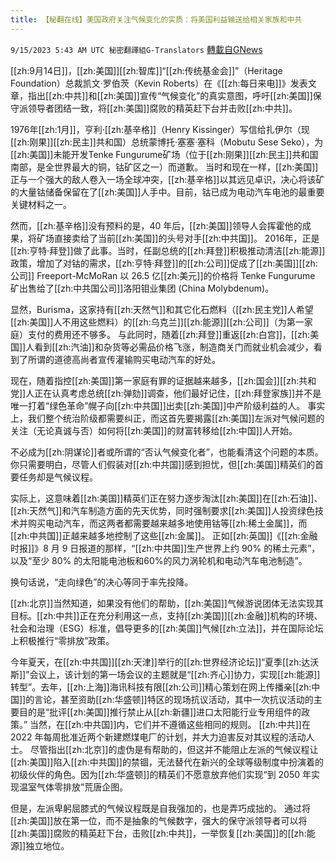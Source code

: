 ```yaml
---
title: 【秘翻在线】美国政府关注气候变化的实质：将美国利益输送给相关家族和中共
---
```

`9/15/2023 5:43 AM UTC 秘密翻譯組G-Translators` [轉載自GNews](https://gnews.org/articles/1693579)

[[zh:9月14日]]，[[zh:美国]][[zh:智库]]“[[zh:传统基金会]]”（Heritage Foundation）总裁凯文·罗伯茨（Kevin Roberts）在《[[zh:每日来电]]》发表文章，指出[[zh:中共]]和[[zh:美国]]宣传“气候变化”的真实意图，呼吁[[zh:美国]]保守派领导者团结一致，将[[zh:美国]]腐败的精英赶下台并击败[[zh:中共]]。

1976年[[zh:1月]]，亨利·[[zh:基辛格]]（Henry Kissinger）写信给扎伊尔（现[[zh:刚果]][[zh:民主]]共和国）总统蒙博托·塞塞·塞科（Mobutu Sese Seko），为[[zh:美国]]未能开发Tenke Fungurume矿场（位于[[zh:刚果]][[zh:民主]]共和国南部，是全世界最大的铜，钴矿区之一）而道歉。 当时和现在一样，[[zh:美国]]正与一个强大的敌人卷入一场全球冲突，[[zh:基辛格]]以其远见卓识，决心将该矿的大量钴储备保留在了[[zh:美国]]人手中。目前，钴已成为电动汽车电池的最重要关键材料之一。

然而，[[zh:基辛格]]没有预料的是，40 年后，[[zh:美国]]领导人会挥霍他的成果，将矿场直接卖给了当前[[zh:美国]]的头号对手[[zh:中共国]]。 2016年，正是[[zh:亨特·拜登]]做了此事。当时，任副总统的[[zh:拜登]]积极推动清洁[[zh:能源]]政策，增加了对钴的需求，[[zh:亨特·拜登]]的[[zh:公司]]促成了[[zh:美国]][[zh:公司]] Freeport-McMoRan 以 26.5 亿[[zh:美元]]的价格将 Tenke Fungurume 矿出售给了[[zh:中共国公司]]洛阳钼业集团 (China Molybdenum)。

显然，Burisma，这家持有[[zh:天然气]]和其它化石燃料（[[zh:民主党]]人希望[[zh:美国]]人不用这些燃料）的[[zh:乌克兰]][[zh:能源]][[zh:公司]]（为第一家庭）支付的费用还不够多。 与此同时，随着[[zh:拜登]]重返[[zh:白宫]]，[[zh:美国]]人看到[[zh:汽油]]和杂货等必需品价格飞涨，制造商关门而就业机会减少，看到了所谓的道德高尚者宣传灌输购买电动汽车的好处。

现在，随着指控[[zh:美国]]第一家庭有罪的证据越来越多，[[zh:国会]][[zh:共和党]]人正在认真考虑总统[[zh:弹劾]]调查，他们最好记住，[[zh:拜登家族]]并不是唯一打着“绿色革命”幌子向[[zh:中共国]]出卖[[zh:美国]]中产阶级利益的人。 事实上，我们整个统治阶级都需要纠正，而这首先要揭露[[zh:美国]]左派对气候问题的关注（无论真诚与否）如何将[[zh:美国]]的财富转移给[[zh:中国]]人开始。

不必成为[[zh:阴谋论]]者或所谓的“否认气候变化者”，也能看清这个问题的本质。 你只需要明白，尽管人们假装对[[zh:中共国]]感到担忧，但[[zh:美国]]精英们的首要任务却是气候议程。

实际上，这意味着[[zh:美国]]精英们正在努力逐步淘汰[[zh:美国]]在[[zh:石油]]、[[zh:天然气]]和汽车制造方面的先天优势，同时强制要求[[zh:美国]]人投资绿色技术并购买电动汽车，而这两者都需要越来越多地使用钴等[[zh:稀土金属]]，而[[zh:中共国]]正越来越多地控制了这些[[zh:金属]]。 正如[[zh:英国]]《[[zh:金融时报]]》8 月 9 日报道的那样，“[[zh:中共国]]生产世界上约 90% 的稀土元素”，以及“至少 80% 的太阳能电池板和60%的风力涡轮机和电动汽车电池制造”。

换句话说，“走向绿色”的决心等同于率先投降。

[[zh:北京]]当然知道，如果没有他们的帮助，[[zh:美国]]气候游说团体无法实现其目标。[[zh:中共]]正在充分利用这一点，支持[[zh:美国]][[zh:金融]]机构的环境、社会和治理（ESG）标准，倡导更多的[[zh:美国]]气候[[zh:立法]]，并在国际论坛上积极推行“零排放”政策。

今年夏天，在[[zh:中共国]][[zh:天津]]举行的[[zh:世界经济论坛]]“夏季[[zh:达沃斯]]”会议上，该计划的第一场会议的主题就是“[[zh:齐心]]协力，实现[[zh:能源]]转型”。去年，[[zh:上海]]海讯科技有限[[zh:公司]]精心策划在网上传播亲[[zh:中国]]的言论，甚至资助[[zh:华盛顿]]特区的现场抗议活动，其中一次抗议活动的主要目的是“批评[[zh:美国]]推行禁止从[[zh:新疆]]进口太阳能行业专用组件的政策。” 当然，在[[zh:中共国]]内，它们并不遵循这些相同的规则。 [[zh:中共]]在 2022 年每周批准近两个新建燃煤电厂的计划，并大力迫害反对其议程的活动人士。 尽管指出[[zh:北京]]的虚伪是有帮助的，但这并不能阻止左派的气候议程让[[zh:美国]]陷入[[zh:中共国]]的禁锢，无法替代在新兴的全球等级制度中扮演着的初级伙伴的角色。因为[[zh:华盛顿]]的精英们不愿意放弃他们实现“到 2050 年实现温室气体零排放”荒唐企图。

但是，左派卑躬屈膝式的气候议程既是自我强加的，也是弄巧成拙的。 通过将[[zh:美国]]放在第一位，而不是抽象的气候数字，强大的保守派领导者可以将[[zh:美国]]腐败的精英赶下台，击败[[zh:中共]]，一举恢复[[zh:美国]]的[[zh:能源]]独立地位。
